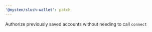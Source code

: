 ```yaml
---
'@mysten/slush-wallet': patch
---
```


Authorize previously saved accounts without needing to call `connect`
